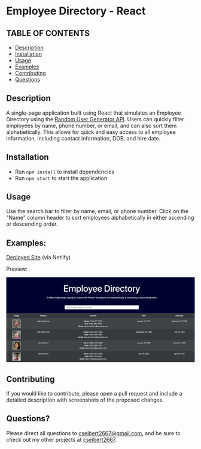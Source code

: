 # Employee Directory - React

## TABLE OF CONTENTS
* [Description](#description)
* [Installation](#installation)
* [Usage](#usage)
* [Examples](#examples)
* [Contributing](#contributing)
* [Questions](#questions)

## Description
A single-page application built using React that simulates an Employee Directory using the [Random User Generator API](http://randomuser.me/). Users can quickly filter employees by name, phone number, or email, and can also sort them alphabetically. This allows for quick and easy access to all employee information, including contact information, DOB, and hire date.

## Installation
* Run `npm install` to install dependencies
* Run `npm start` to start the application

## Usage
Use the search bar to filter by name, email, or phone number. Click on the "Name" column header to sort employees alphabetically in either ascending or descending order.

## Examples:
[Deployed Site](https://hardcore-meninsky-5a15cc.netlify.app/) (via Netlify)

Preview:

<img src="./assets/preview.png" alt="preview" width="600px">

## Contributing
If you would like to contribute, please open a pull request and include a detailed description with screenshots of the proposed changes.

## Questions?
Please direct all questions to cseibert2667@gmail.com, and be sure to check out my other projects at [cseibert2667](https://www.github.com/cseibert2667).
